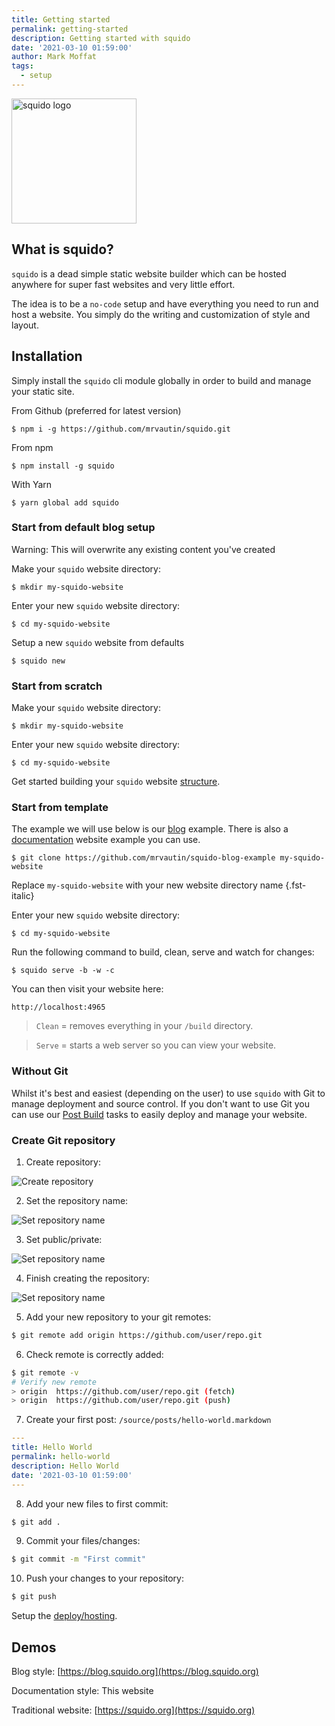 ```yaml
---
title: Getting started
permalink: getting-started
description: Getting started with squido
date: '2021-03-10 01:59:00'
author: Mark Moffat
tags: 
  - setup
---
```


<img src="https://raw.githubusercontent.com/mrvautin/squido/main/docs/images/squido.svg" width="200" height="200" alt="squido logo">

## What is squido?

`squido` is a dead simple static website builder which can be hosted anywhere for super fast websites and very little effort.

The idea is to be a `no-code` setup and have everything you need to run and host a website. You simply do the writing and customization of style and layout. 

## Installation

Simply install the `squido` cli module globally in order to build and manage your static site.

From Github (preferred for latest version)
``` plaintext
$ npm i -g https://github.com/mrvautin/squido.git
```

From npm
``` plaintext
$ npm install -g squido
```

With Yarn
``` plaintext
$ yarn global add squido
```

### Start from default blog setup

<div class="bd-callout bd-callout-squido">
Warning: This will overwrite any existing content you've created
</div>

Make your `squido` website directory:
``` plaintext
$ mkdir my-squido-website
```

Enter your new `squido` website directory:
``` plaintext
$ cd my-squido-website
```

Setup a new `squido` website from defaults
``` plaintext
$ squido new
```

### Start from scratch

Make your `squido` website directory:
``` plaintext
$ mkdir my-squido-website
```

Enter your new `squido` website directory:
``` plaintext
$ cd my-squido-website
```

Get started building your `squido` website [structure](https://docs.squido.org/structure/).

### Start from template

The example we will use below is our [blog](https://github.com/mrvautin/squido-blog-example) example. There is also a [documentation](https://github.com/mrvautin/squido-docs) website example you can use. 

``` plaintext
$ git clone https://github.com/mrvautin/squido-blog-example my-squido-website
```

Replace `my-squido-website` with your new website directory name
{.fst-italic}

Enter your new `squido` website directory:
``` plaintext
$ cd my-squido-website
```

Run the following command to build, clean, serve and watch for changes:
``` plaintext
$ squido serve -b -w -c
```

You can then visit your website here:
``` plaintext
http://localhost:4965
```

> `Clean` = removes everything in your `/build` directory.

> `Serve` = starts a web server so you can view your website.

### Without Git

Whilst it's best and easiest (depending on the user) to use `squido` with Git to manage deployment and source control. If you don't want to use Git you can use our [Post Build](/post-build-tasks/) tasks to easily deploy and manage your website. 

### Create Git repository

1. Create repository:

![Create repository](/content/images/github/create-repository-create.png)

2. Set the repository name:

![Set repository name](/content/images/github/create-repository-name.png)

3. Set public/private:

![Set repository name](/content/images/github/create-repository-public-private.png)

4. Finish creating the repository:

![Set repository name](/content/images/github/create-repository-button.png)

5. Add your new repository to your git remotes:

``` bash
$ git remote add origin https://github.com/user/repo.git
```

6. Check remote is correctly added:

``` bash
$ git remote -v
# Verify new remote
> origin  https://github.com/user/repo.git (fetch)
> origin  https://github.com/user/repo.git (push)
```

7. Create your first post: `/source/posts/hello-world.markdown`

``` yaml
---
title: Hello World
permalink: hello-world
description: Hello World
date: '2021-03-10 01:59:00'
---
```

8. Add your new files to first commit:

``` bash
$ git add .
```

9. Commit your files/changes:

``` bash
$ git commit -m "First commit"
```

10. Push your changes to your repository:

``` bash
$ git push
```

Setup the [deploy/hosting](https://docs.squido.org/deployment-and-hosting/).

## Demos

Blog style: [https://blog.squido.org](https://blog.squido.org)

Documentation style: This website

Traditional website: [https://squido.org](https://squido.org)